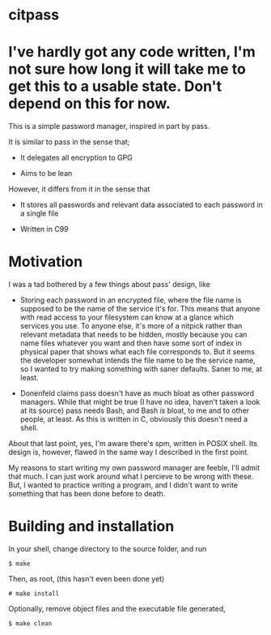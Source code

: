 # citpass

# I've hardly got any code written, I'm not sure how long it will take me to get this to a usable state. Don't depend on this for now. 

This is a simple password manager, inspired in part by pass.

It is similar to pass in the sense that;

- It delegates all encryption to GPG

- Aims to be lean

However, it differs from it in the sense that

- It stores all passwords and relevant data associated to each password in a single file

- Written in C99

# Motivation

I was a tad bothered by a few things about pass' design, like

- Storing each password in an encrypted file, where the file name is supposed to be the name
of the service it's for. This means that anyone with read access to your filesystem can know at a
glance which services you use. To anyone else, it's more of a nitpick rather than relevant metadata
that needs to be hidden, mostly because you can name files whatever you want and then have some sort
of index in physical paper that shows what each file corresponds to. But it seems the developer
somewhat intends the file name to be the service name, so I wanted to try making something with
saner defaults. Saner to me, at least.

- Donenfeld claims pass doesn't have as much bloat as other password managers. While that might be true
(I have no idea, haven't taken a look at its source) pass needs Bash, and Bash *is* bloat, to me and
to other people, at least. As this is written in C, obviously this doesn't need a shell.

About that last point, yes, I'm aware there's spm, written in POSIX shell. Its design is, however,
flawed in the same way I described in the first point.

My reasons to start writing my own password manager are feeble, I'll admit that much. I can just work
around what I percieve to be wrong with these. But, I wanted to practice writing a program,
and I didn't want to write something that has been done before to death.

# Building and installation

In your shell, change directory to the source folder, and run

```
$ make
```

Then, as root, (this hasn't even been done yet)

```
# make install
```

Optionally, remove object files and the executable file generated,

```
$ make clean
```
